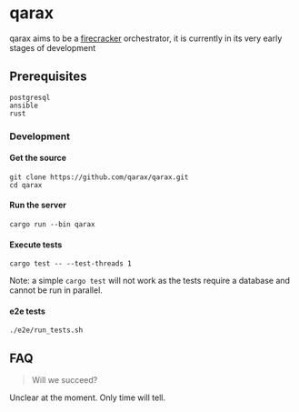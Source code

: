 # qarax

qarax aims to be a [firecracker](https://firecracker-microvm.github.io/) orchestrator, it is currently in its very early stages of development

## Prerequisites

```
postgresql
ansible
rust
```

### Development

#### Get the source

```shell
git clone https://github.com/qarax/qarax.git
cd qarax
```

#### Run the server

```shell
cargo run --bin qarax
```

#### Execute tests

```shell
cargo test -- --test-threads 1
```

Note: a simple `cargo test` will not work as the tests require a database and cannot be run in parallel.

#### e2e tests

```shell
./e2e/run_tests.sh
```

## FAQ

> Will we succeed?

Unclear at the moment. Only time will tell.
